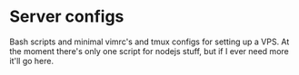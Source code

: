 # Server configs 

Bash scripts and minimal vimrc's and tmux configs for setting up a VPS. At the moment there's only one script for nodejs stuff, but if I ever need more it'll go here. 


